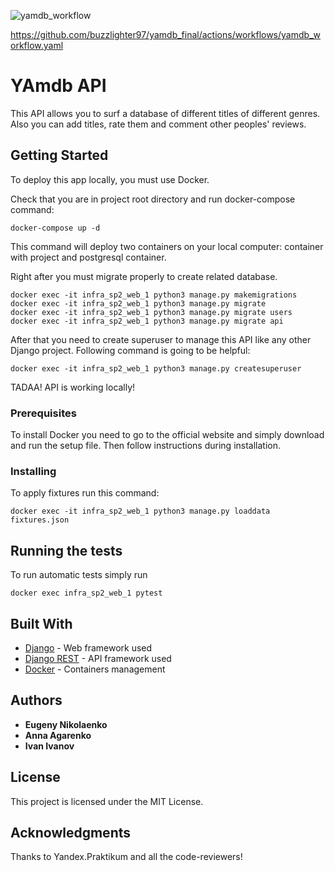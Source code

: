 ![yamdb_workflow](https://github.com/buzzlighter97/yamdb_final/workflows/yamdb_workflow/badge.svg)

https://github.com/buzzlighter97/yamdb_final/actions/workflows/yamdb_workflow.yaml

# YAmdb API

This API allows you to surf a database of different titles of different genres. Also you can add titles, rate them and comment other peoples' reviews.

## Getting Started

To deploy this app locally, you must use Docker.

Check that you are in project root directory and run docker-compose command:

```
docker-compose up -d
```
This command will deploy two containers on your local computer: container with project and postgresql container.

Right after you must migrate properly to create related database.
```
docker exec -it infra_sp2_web_1 python3 manage.py makemigrations
docker exec -it infra_sp2_web_1 python3 manage.py migrate
docker exec -it infra_sp2_web_1 python3 manage.py migrate users
docker exec -it infra_sp2_web_1 python3 manage.py migrate api
```

After that you need to create superuser to manage this API like any other Django project. Following command is going to be helpful:

```
docker exec -it infra_sp2_web_1 python3 manage.py createsuperuser
```
TADAA! API is working locally!

### Prerequisites

To install Docker you need to go to the official website and simply download and run the setup file. Then follow instructions during installation.

### Installing
To apply fixtures run this command:
```
docker exec -it infra_sp2_web_1 python3 manage.py loaddata fixtures.json
```

## Running the tests

To run automatic tests simply run
```
docker exec infra_sp2_web_1 pytest
```

## Built With

* [Django](https://docs.djangoproject.com/en/3.1/) - Web framework used
* [Django REST](https://www.django-rest-framework.org/) - API framework used
* [Docker](https://docs.docker.com/) - Containers management

## Authors

* **Eugeny Nikolaenko**
* **Anna Agarenko** 
* **Ivan Ivanov**

## License

This project is licensed under the MIT License.

## Acknowledgments

Thanks to Yandex.Praktikum and all the code-reviewers!
